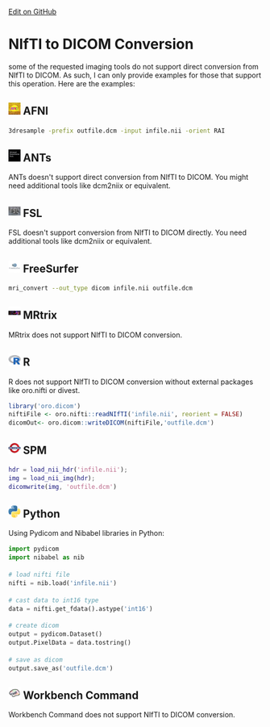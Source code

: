 [Edit on GitHub](https://github.com/childmindresearch/NeuRosetta/edit/main/src/data_format_conversion/nifti_to_dicom_conversion.md)
# NIfTI to DICOM Conversion

some of the requested imaging tools do not support direct conversion from NIfTI to DICOM. As such, I can only provide examples for those that support this operation. Here are the examples:

## <img src="../icons/afni.png" height="24px" /> AFNI

```bash
3dresample -prefix outfile.dcm -input infile.nii -orient RAI
```

## <img src="../icons/ants.png" height="24px" /> ANTs
ANTs doesn't support direct conversion from NIfTI to DICOM. You might need additional tools like dcm2niix or equivalent.

## <img src="../icons/fsl.png" height="24px" /> FSL
FSL doesn't support conversion from NIfTI to DICOM directly. You need additional tools like dcm2niix or equivalent.

## <img src="../icons/freesurfer.png" height="24px" /> FreeSurfer

```bash
mri_convert --out_type dicom infile.nii outfile.dcm
```

## <img src="../icons/mrtrix.png" height="24px" /> MRtrix
MRtrix does not support NIfTI to DICOM conversion.

## <img src="../icons/r.png" height="24px" /> R
R does not support NIfTI to DICOM conversion without external packages like oro.nifti or divest.

```R
library('oro.dicom')
niftiFile <- oro.nifti::readNIfTI('infile.nii', reorient = FALSE)
dicomOut<- oro.dicom::writeDICOM(niftiFile,'outfile.dcm')
```

## <img src="../icons/spm.png" height="24px" /> SPM

```matlab
hdr = load_nii_hdr('infile.nii');
img = load_nii_img(hdr);
dicomwrite(img, 'outfile.dcm')
```

## <img src="../icons/python.png" height="24px" /> Python

Using Pydicom and Nibabel libraries in Python:

```python
import pydicom
import nibabel as nib

# load nifti file
nifti = nib.load('infile.nii')

# cast data to int16 type
data = nifti.get_fdata().astype('int16')

# create dicom
output = pydicom.Dataset()
output.PixelData = data.tostring()

# save as dicom
output.save_as('outfile.dcm')
```

## <img src="../icons/workbench_command.png" height="24px" /> Workbench Command
Workbench Command does not support NIfTI to DICOM conversion.